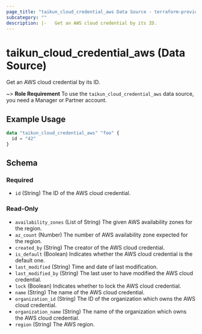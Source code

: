 ```yaml
---
page_title: "taikun_cloud_credential_aws Data Source - terraform-provider-taikun"
subcategory: ""
description: |-   Get an AWS cloud credential by its ID.
---
```


# taikun_cloud_credential_aws (Data Source)

Get an AWS cloud credential by its ID.

~> **Role Requirement** To use the `taikun_cloud_credential_aws` data source, you need a Manager or Partner account.

## Example Usage

```terraform
data "taikun_cloud_credential_aws" "foo" {
  id = "42"
}
```

<!-- schema generated by tfplugindocs -->
## Schema

### Required

- `id` (String) The ID of the AWS cloud credential.

### Read-Only

- `availability_zones` (List of String) The given AWS availability zones for the region.
- `az_count` (Number) The number of AWS availability zone expected for the region.
- `created_by` (String) The creator of the AWS cloud credential.
- `is_default` (Boolean) Indicates whether the AWS cloud credential is the default one.
- `last_modified` (String) Time and date of last modification.
- `last_modified_by` (String) The last user to have modified the AWS cloud credential.
- `lock` (Boolean) Indicates whether to lock the AWS cloud credential.
- `name` (String) The name of the AWS cloud credential.
- `organization_id` (String) The ID of the organization which owns the AWS cloud credential.
- `organization_name` (String) The name of the organization which owns the AWS cloud credential.
- `region` (String) The AWS region.


